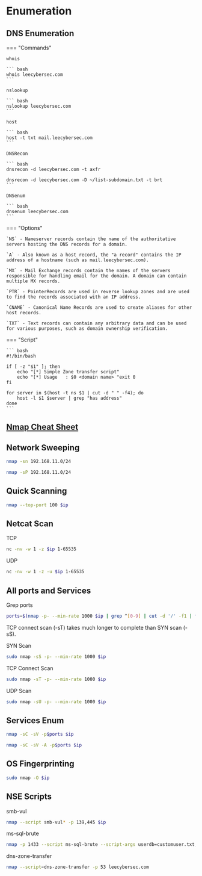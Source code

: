 # Enumeration

## DNS Enumeration

=== "Commands"

	whois

	``` bash
	whois leecybersec.com
	```

	nslookup

	``` bash
	nslookup leecybersec.com
	```

	host

	``` bash
	host -t txt mail.leecybersec.com
	```

	DNSRecon

	``` bash
	dnsrecon -d leecybersec.com -t axfr

	dnsrecon -d leecybersec.com -D ~/list-subdomain.txt -t brt
	```

	DNSenum

	``` bash
	dnsenum leecybersec.com
	```

=== "Options"

	`NS` - Nameserver records contain the name of the authoritative servers hosting the DNS records for a domain.

	`A` - Also known as a host record, the "a record" contains the IP address of a hostname (such as mail.leecybersec.com).

	`MX` - Mail Exchange records contain the names of the servers responsible for handling email for the domain. A domain can contain multiple MX records.

	`PTR` - PointerRecords are used in reverse lookup zones and are used to find the records associated with an IP address.

	`CNAME` - Canonical Name Records are used to create aliases for other host records.

	`TXT` - Text records can contain any arbitrary data and can be used for various purposes, such as domain ownership verification.

=== "Script"

	``` bash
	#!/bin/bash

	if [ -z "$1" ]; then
		echo "[*] Simple Zone transfer script"
		echo "[*] Usage   : $0 <domain name> "exit 0
	fi

	for server in $(host -t ns $1 | cut -d " " -f4); do
		host -l $1 $server | grep "has address"
	done
	```

## [Nmap Cheat Sheet](https://www.stationx.net/nmap-cheat-sheet)

## Network Sweeping

``` bash
nmap -sn 192.168.11.0/24
```

``` bash
nmap -sP 192.168.11.0/24
```

## Quick Scanning

``` bash
nmap --top-port 100 $ip
```

## Netcat Scan

TCP

``` bash
nc -nv -w 1 -z $ip 1-65535
```

UDP

``` bash
nc -nv -w 1 -z -u $ip 1-65535
```

## All ports and Services

Grep ports

``` bash
ports=$(nmap -p- --min-rate 1000 $ip | grep ^[0-9] | cut -d '/' -f1 | tr '\n' ',' | sed s/,$//)
```

TCP connect scan (-sT) takes much longer to complete than SYN scan (-sS).

SYN Scan

``` bash
sudo nmap -sS -p- --min-rate 1000 $ip
```

TCP Connect Scan

``` bash
sudo nmap -sT -p- --min-rate 1000 $ip
```

UDP Scan

``` bash
sudo nmap -sU -p- --min-rate 1000 $ip
```

## Services Enum

``` bash
nmap -sC -sV -p$ports $ip
```

``` bash
nmap -sC -sV -A -p$ports $ip
```

## OS Fingerprinting

``` bash
sudo nmap -O $ip
```

## NSE Scripts

smb-vul

``` bash
nmap --script smb-vul* -p 139,445 $ip
```

ms-sql-brute

``` bash
nmap -p 1433 --script ms-sql-brute --script-args userdb=customuser.txt,passdb=custompass.txt <host>
```

dns-zone-transfer

``` bash
nmap --script=dns-zone-transfer -p 53 leecybersec.com
```